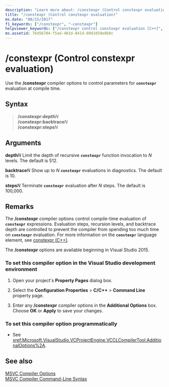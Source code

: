 ```yaml
---
description: "Learn more about: /constexpr (Control constexpr evaluation)"
title: "/constexpr (Control constexpr evaluation)"
ms.date: "08/15/2017"
f1_keywords: ["/constexpr", "-constexpr"]
helpviewer_keywords: ["/constexpr control constexpr evaluation [C++]", "-constexpr control constexpr evaluation [C++]", "constexpr control constexpr evaluation [C++]"]
ms.assetid: 76d56784-f5ad-401d-841d-09d1059e8b8c
---
```

# /constexpr (Control constexpr evaluation)

Use the **/constexpr** compiler options to control parameters for **`constexpr`** evaluation at compile time.

## Syntax

> **/constexpr:depth**<em>N</em>\
> **/constexpr:backtrace**<em>N</em>\
> **/constexpr:steps**<em>N</em>

## Arguments

**depth**<em>N</em>
Limit the depth of recursive **`constexpr`** function invocation to *N* levels. The default is 512.

**backtrace**<em>N</em>
Show up to *N* **`constexpr`** evaluations in diagnostics. The default is 10.

**steps**<em>N</em>
Terminate **`constexpr`** evaluation after *N* steps. The default is 100,000.

## Remarks

The **/constexpr** compiler options control compile-time evaluation of **`constexpr`** expressions. Evaluation steps, recursion levels, and backtrace depth are controlled to prevent the compiler from spending too much time on **`constexpr`** evaluation. For more information on the **`constexpr`** language element, see [constexpr (C++)](../../cpp/constexpr-cpp.md).

The **/constexpr** options are available beginning in Visual Studio 2015.

### To set this compiler option in the Visual Studio development environment

1. Open your project's **Property Pages** dialog box.

1. Select the **Configuration Properties** > **C/C++** > **Command Line** property page.

1. Enter any **/constexpr** compiler options in the **Additional Options** box. Choose **OK** or **Apply** to save your changes.

### To set this compiler option programmatically

- See <xref:Microsoft.VisualStudio.VCProjectEngine.VCCLCompilerTool.AdditionalOptions%2A>.

## See also

[MSVC Compiler Options](compiler-options.md)<br/>
[MSVC Compiler Command-Line Syntax](compiler-command-line-syntax.md)
